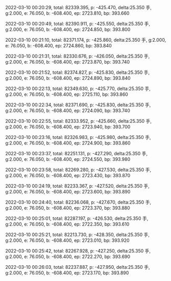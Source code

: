 2022-03-10 00:20:29, total: 82339.395, p: -425.470, delta:25.350 手, g:2.000, e: 76.050, b: -608.400, ep: 2723.810, bp: 393.660

2022-03-10 00:20:49, total: 82390.911, p: -425.550, delta:25.350 手, g:2.000, e: 76.050, b: -608.400, ep: 2724.850, bp: 393.800

2022-03-10 00:21:10, total: 82371.174, p: -425.860, delta:25.350 手, g:2.000, e: 76.050, b: -608.400, ep: 2724.860, bp: 393.840

2022-03-10 00:21:31, total: 82330.676, p: -426.050, delta:25.350 手, g:2.000, e: 76.050, b: -608.400, ep: 2723.870, bp: 393.740

2022-03-10 00:21:52, total: 82374.827, p: -425.830, delta:25.350 手, g:2.000, e: 76.050, b: -608.400, ep: 2724.890, bp: 393.840

2022-03-10 00:22:13, total: 82349.630, p: -425.770, delta:25.350 手, g:2.000, e: 76.050, b: -608.400, ep: 2725.110, bp: 393.860

2022-03-10 00:22:34, total: 82371.690, p: -425.830, delta:25.350 手, g:2.000, e: 76.050, b: -608.400, ep: 2724.090, bp: 393.740

2022-03-10 00:22:55, total: 82333.952, p: -425.660, delta:25.350 手, g:2.000, e: 76.050, b: -608.400, ep: 2723.940, bp: 393.700

2022-03-10 00:23:16, total: 82326.983, p: -425.980, delta:25.350 手, g:2.000, e: 76.050, b: -608.400, ep: 2724.900, bp: 393.860

2022-03-10 00:23:37, total: 82251.131, p: -427.290, delta:25.350 手, g:2.000, e: 76.050, b: -608.400, ep: 2724.550, bp: 393.980

2022-03-10 00:23:58, total: 82269.280, p: -427.530, delta:25.350 手, g:2.000, e: 76.050, b: -608.400, ep: 2723.430, bp: 393.870

2022-03-10 00:24:19, total: 82233.367, p: -427.520, delta:25.350 手, g:2.000, e: 76.050, b: -608.400, ep: 2723.600, bp: 393.890

2022-03-10 00:24:40, total: 82236.068, p: -427.670, delta:25.350 手, g:2.000, e: 76.050, b: -608.400, ep: 2723.370, bp: 393.880

2022-03-10 00:25:01, total: 82287.197, p: -426.530, delta:25.350 手, g:2.000, e: 76.050, b: -608.400, ep: 2722.350, bp: 393.610

2022-03-10 00:25:21, total: 82213.730, p: -428.350, delta:25.350 手, g:2.000, e: 76.050, b: -608.400, ep: 2723.010, bp: 393.920

2022-03-10 00:25:42, total: 82267.928, p: -427.250, delta:25.350 手, g:2.000, e: 76.050, b: -608.400, ep: 2722.270, bp: 393.690

2022-03-10 00:26:03, total: 82237.887, p: -427.950, delta:25.350 手, g:2.000, e: 76.050, b: -608.400, ep: 2723.170, bp: 393.890